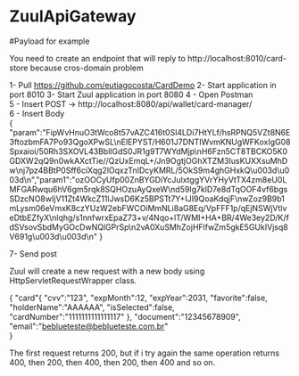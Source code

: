 # ZuulApiGateway

#Payload for example

You need to create an endpoint that will reply to http://localhost:8010/card-store because cros-domain problem

1- Pull https://github.com/eutiagocosta/CardDemo
2- Start application in port 8010
3- Start Zuul application in port 8080
4 - Open Postman </br>
5 - Insert POST -> http://localhost:8080/api/wallet/card-manager/ </br>
6 - Insert Body </br>
	{
	"param":"FipWvHnuO3tWco8t57vAZC416t0Sl4LDi7HtYLf/hsRPNQ5VZt8N6E3ftozbmFA7Po93QgoXPwSL\nElEPYST/H601J7DNTIWvmKNUgWFKoxIgG08Spxaioi/50Rh3SXOVL43BbllGdS0JR1g9T7WYdMjp\nH6Fzn5CT8TBCKO5K0GDXW2qQ9n0wkAXctTie//QzUxEmqL+/Jn9OgtjOGhXTZM3IusKUXXsuMhDw\nj7pz4BBtP0Sff6ciXqg2lOqxzTnIDcyKMRL/5OkS9m4ghGHxkQ\u003d\u003d\n","param1":"ozOOCyUfp00ZnBYGDiYcJulxtggYVrYHyVtTX4zm8eU0LMFGARwqu6hV6gm5rqk8SQHOzuAyQxeW\nd59Ig7klD7e8dTqOOF4vf6bgsSDzcNO8wIjV11Zt4WkcZ11lJwsD6Kz5BPSTt7Y+IJI9QoaKdqjF\nwZoz9B9b1mLysm06eVmxK8czYUzW2ebFWCOiMmNLi8aG8Eq/VpFFF1p/qEjNSWjVtlveDtbEZfyX\nlqhg/s1nnfwrxEpaZ73+v/4Nqo+lT/WMI+HA+BR/4We3ey2D/K/fdSVsovSbdMyGOcDwNQlGPrSp\n2vA0XuSMhZojHFlfwZm5gkE5GUkIVjsq8V691g\u003d\u003d\n"
	} </br>

7- Send post

Zuul will create a new request with a new body using HttpServletRequestWrapper class. </br>

{
	"card"{
		"cvv":"123",
		"expMonth":12,
		"expYear":2031,
		"favorite":false,
		"holderName":"AAAAAA",
		"isSelected":false,
		"cardNumber":"1111111111111117"
	},
	"document":"12345678909",
	"email":"beblueteste@beblueteste.com.br" </br>
}

The first request returns 200, but if i try again the same operation returns 400, then 200, then 400, then 200, then 400 and so on.

